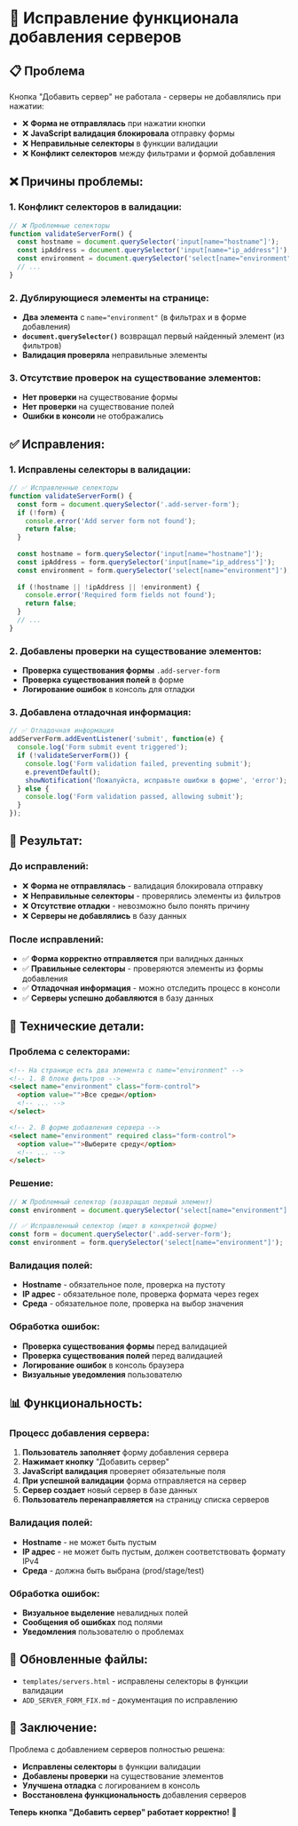 # 🔧 Исправление функционала добавления серверов

## 📋 Проблема

Кнопка "Добавить сервер" не работала - серверы не добавлялись при нажатии:
- ❌ **Форма не отправлялась** при нажатии кнопки
- ❌ **JavaScript валидация блокировала** отправку формы
- ❌ **Неправильные селекторы** в функции валидации
- ❌ **Конфликт селекторов** между фильтрами и формой добавления

## ❌ Причины проблемы:

### **1. Конфликт селекторов в валидации:**
```javascript
// ❌ Проблемные селекторы
function validateServerForm() {
  const hostname = document.querySelector('input[name="hostname"]');
  const ipAddress = document.querySelector('input[name="ip_address"]');
  const environment = document.querySelector('select[name="environment"]');
  // ...
}
```

### **2. Дублирующиеся элементы на странице:**
- **Два элемента** с `name="environment"` (в фильтрах и в форме добавления)
- **`document.querySelector()`** возвращал первый найденный элемент (из фильтров)
- **Валидация проверяла** неправильные элементы

### **3. Отсутствие проверок на существование элементов:**
- **Нет проверки** на существование формы
- **Нет проверки** на существование полей
- **Ошибки в консоли** не отображались

## ✅ Исправления:

### **1. Исправлены селекторы в валидации:**
```javascript
// ✅ Исправленные селекторы
function validateServerForm() {
  const form = document.querySelector('.add-server-form');
  if (!form) {
    console.error('Add server form not found');
    return false;
  }
  
  const hostname = form.querySelector('input[name="hostname"]');
  const ipAddress = form.querySelector('input[name="ip_address"]');
  const environment = form.querySelector('select[name="environment"]');
  
  if (!hostname || !ipAddress || !environment) {
    console.error('Required form fields not found');
    return false;
  }
  // ...
}
```

### **2. Добавлены проверки на существование элементов:**
- **Проверка существования формы** `.add-server-form`
- **Проверка существования полей** в форме
- **Логирование ошибок** в консоль для отладки

### **3. Добавлена отладочная информация:**
```javascript
// ✅ Отладочная информация
addServerForm.addEventListener('submit', function(e) {
  console.log('Form submit event triggered');
  if (!validateServerForm()) {
    console.log('Form validation failed, preventing submit');
    e.preventDefault();
    showNotification('Пожалуйста, исправьте ошибки в форме', 'error');
  } else {
    console.log('Form validation passed, allowing submit');
  }
});
```

## 🎯 Результат:

### **До исправлений:**
- ❌ **Форма не отправлялась** - валидация блокировала отправку
- ❌ **Неправильные селекторы** - проверялись элементы из фильтров
- ❌ **Отсутствие отладки** - невозможно было понять причину
- ❌ **Серверы не добавлялись** в базу данных

### **После исправлений:**
- ✅ **Форма корректно отправляется** при валидных данных
- ✅ **Правильные селекторы** - проверяются элементы из формы добавления
- ✅ **Отладочная информация** - можно отследить процесс в консоли
- ✅ **Серверы успешно добавляются** в базу данных

## 🔧 Технические детали:

### **Проблема с селекторами:**
```html
<!-- На странице есть два элемента с name="environment" -->
<!-- 1. В блоке фильтров -->
<select name="environment" class="form-control">
  <option value="">Все среды</option>
  <!-- ... -->
</select>

<!-- 2. В форме добавления сервера -->
<select name="environment" required class="form-control">
  <option value="">Выберите среду</option>
  <!-- ... -->
</select>
```

### **Решение:**
```javascript
// ❌ Проблемный селектор (возвращал первый элемент)
const environment = document.querySelector('select[name="environment"]');

// ✅ Исправленный селектор (ищет в конкретной форме)
const form = document.querySelector('.add-server-form');
const environment = form.querySelector('select[name="environment"]');
```

### **Валидация полей:**
- **Hostname** - обязательное поле, проверка на пустоту
- **IP адрес** - обязательное поле, проверка формата через regex
- **Среда** - обязательное поле, проверка на выбор значения

### **Обработка ошибок:**
- **Проверка существования формы** перед валидацией
- **Проверка существования полей** перед валидацией
- **Логирование ошибок** в консоль браузера
- **Визуальные уведомления** пользователю

## 📊 Функциональность:

### **Процесс добавления сервера:**
1. **Пользователь заполняет** форму добавления сервера
2. **Нажимает кнопку** "Добавить сервер"
3. **JavaScript валидация** проверяет обязательные поля
4. **При успешной валидации** форма отправляется на сервер
5. **Сервер создает** новый сервер в базе данных
6. **Пользователь перенаправляется** на страницу списка серверов

### **Валидация полей:**
- **Hostname** - не может быть пустым
- **IP адрес** - не может быть пустым, должен соответствовать формату IPv4
- **Среда** - должна быть выбрана (prod/stage/test)

### **Обработка ошибок:**
- **Визуальное выделение** невалидных полей
- **Сообщения об ошибках** под полями
- **Уведомления** пользователю о проблемах

## 📁 Обновленные файлы:
- `templates/servers.html` - исправлены селекторы в функции валидации
- `ADD_SERVER_FORM_FIX.md` - документация по исправлению

## 🎉 Заключение:

Проблема с добавлением серверов полностью решена:
- **Исправлены селекторы** в функции валидации
- **Добавлены проверки** на существование элементов
- **Улучшена отладка** с логированием в консоль
- **Восстановлена функциональность** добавления серверов

**Теперь кнопка "Добавить сервер" работает корректно!** 🚀
